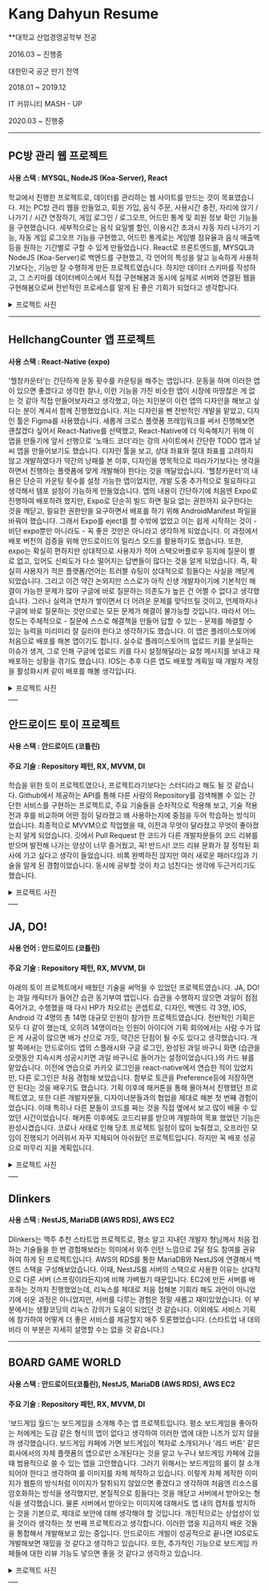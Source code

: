# Kang Dahyun Resume

\*\*대학교 산업경영공학부 전공

2016.03 ~ 진행중

대한민국 공군 만기 전역

2018.01 ~ 2019.12

IT 커뮤니티 MASH - UP

2020.03 ~ 진행중

---

## PC방 관리 웹 프로젝트

#### 사용 스택 : MYSQL, NodeJS (Koa-Server), React

학교에서 진행한 프로젝트로, 데이터를 관리하는 웹 사이트를 만드는 것이 목표였습니다. 저는 PC방 관리 웹을 만들었고, 회원 가입, 음식 주문, 사용시간 충전, 자리에 앉기 / 나가기 / 시간 연장하기, 게임 로그인 / 로그오프, 어드민 통계 및 회원 정보 확인 기능들을 구현했습니다. 세부적으로는 음식 요일별 할인, 이용시간 초과시 자동 자리 나가기 기능, 자동 게임 로그오프 기능을 구현했고, 어드민 통계로는 게임별 점유율과 음식 매출액 등을 원하는 기간별로 구할 수 있게 만들었습니다.
React로 프론트엔드를, MYSQL과 NodeJS (Koa-Server)로 백엔드를 구현했고, 각 언어의 특성을 알고 능숙하게 사용하기보다는, 기능만 잘 수행하게 만든 프로젝트였습니다. 하지만 데이터 스키마를 작성하고, 그 스키마를 데이터베이스에서 직접 구현해봄과 동시에 실제로 서버와 연결된 웹을 구현해봄으로써 전반적인 프로세스를 알게 된 좋은 기회가 되었다고 생각합니다.

<details>
<summary>프로젝트 사진</summary>
<div markdown="1">

#### 프론트엔드 React

<img src="../assets/image/resume/project/pcroom/main1.png"  width="800" height="400">
<img src="../assets/image/resume/project/pcroom/main2.png"  width="800" height="400">
<img src="../assets/image/resume/project/pcroom/adduser.png"  width="700" height="400">
<img src="../assets/image/resume/project/pcroom/alluser.png"  width="800" height="400">
<img src="../assets/image/resume/project/pcroom/chargeuser.png"  width="800" height="400">
<img src="../assets/image/resume/project/pcroom/login1.png"  width="700" height="600">
<img src="../assets/image/resume/project/pcroom/login2.png"  width="700" height="600">
<img src="../assets/image/resume/project/pcroom/login3.png"  width="700" height="600">
<img src="../assets/image/resume/project/pcroom/seat.png"  width="700" height="600">
<img src="../assets/image/resume/project/pcroom/seat1.png"  width="700" height="600">
<img src="../assets/image/resume/project/pcroom/seat2.png"  width="700" height="600">
<img src="../assets/image/resume/project/pcroom/stat.png"  width="800" height="600">
___

#### 백엔드 (MYSQL, NodeJS (Koa-Server))

<img src="../assets/image/resume/project/pcroom/mysql.png"  width="800" height="400">
<img src="../assets/image/resume/project/pcroom/server.png"  width="800" height="400">
<img src="../assets/image/resume/project/pcroom/erdiagram.png"  width="800" height="400">
</div>
</details>

---

## HellchangCounter 앱 프로젝트

#### 사용 스택 : React-Native (expo)

'헬창카운터'는 간단하게 운동 횟수를 카운팅을 해주는 앱입니다. 운동을 하며 이러한 앱이 있으면 좋겠다고 생각한 찰나, 이런 기능을 가진 비슷한 앱이 시장에 마땅찮은 게 없는 것 같아 직접 만들어보자라고 생각했고, 아는 지인분이 이런 앱의 디자인을 해보고 싶다는 분이 계셔서 함께 진행했었습니다. 저는 디자인을 뺀 전반적인 개발을 맡았고, 디자인 툴은 Figma를 사용했습니다.
새롭게 크로스 플랫폼 프레임워크를 써서 진행해보면 괜찮겠다 싶어서 React-Native를 선택했고, React-Native에 더 익숙해지기 위해 이 앱을 만들기에 앞서 선행으로 '노매드 코더'라는 강의 사이트에서 간단한 TODO 앱과 날씨 앱을 만들어보기도 했습니다.
디자인 툴을 보고, 상대 좌표와 절대 좌표를 고려하지 않고 개발하였다가 약간의 낭패를 본 이후, 디자인을 맹목적으로 따라가기보다는 생각을 하면서 진행하는 플랫폼에 맞게 개발해야 한다는 것을 깨달았습니다.
'헬창카운터'의 내용은 단순히 카운팅 횟수를 설정 가능한 앱이었지만, 개발 도중 추가적으로 필요하다고 생각해서 템포 설정이 가능하게 만들었습니다. 앱의 내용이 간단하기에 처음엔 Expo로 진행하여 배포하려 했지만, Expo로 단순히 빌드 하면 필요 없는 권한까지 요구한다는 것을 깨닫고, 필요한 권한만을 요구하면서 배포를 하기 위해 AndroidManifest 파일을 바꿔야 했습니다. 그래서 Expo를 eject를 할 수밖에 없었고 이는 쉽게 시작하는 것이 - 비단 expo뿐만 아니라도 - 꼭 좋은 것만은 아니라고 생각하게 되었습니다. 이 과정에서 배포 버전의 검증을 위해 안드로이드의 릴리스 모드를 활용하기도 했습니다. 또한, expo는 확실히 편하지만 상대적으로 사용자가 적어 스택오버플로우 등지에 질문이 별로 없고, 있어도 신뢰도가 다소 떨어지는 답변들이 많다는 것을 알게 되었습니다. 즉, 확실히 사용자가 적은 플랫폼/언어는 트러블 슈팅이 상대적으로 힘들다는 사실을 깨닫게 되었습니다.
그리고 이건 약간 논외지만 스스로가 아직 신생 개발자이기에 기본적인 해결이 가능한 문제가 많아 구글에 바로 질문하는 의존도가 높은 건 어쩔 수 없다고 생각했습니다. 그러나 실력과 연차가 쌓이면서 더 어려운 문제를 맞닥뜨릴 것이고, 언제까지나 구글에 바로 질문하는 것만으로는 모든 문제가 해결이 불가능할 것입니다. 따라서 어느 정도는 주체적으로 - 질문에 스스로 해결책을 만들어 답할 수 있는 - 문제를 해결할 수 있는 능력을 미리미리 잘 길러야 한다고 생각하기도 했습니다.
이 앱은 플레이스토어에 처음으로 배포를 해본 앱이기도 합니다. 실수로 플레이스토어의 업로드 키를 분실하는 이슈가 생겨, 그로 인해 구글에 업로드 키를 다시 설정해달라는 요청 메시지를 보내고 재배포하는 상황을 겪기도 했습니다. IOS는 추후 다른 앱도 배포할 계획일 때 개발자 계정을 활성화시켜 같이 배포를 해볼 생각입니다.

<details>
<summary>프로젝트 사진</summary>
<div markdown="1">

### 날씨 불러오는 앱

<img src="../assets/image/resume/project/hellchang/f1.jpeg"  width="400" height="700">
<img src="../assets/image/resume/project/hellchang/f2.jpeg"  width="400" height="700">

### TODO 앱

<img src="../assets/image/resume/project/hellchang/k1.jpeg"  width="400" height="700">
<img src="../assets/image/resume/project/hellchang/k2.jpeg"  width="400" height="700">

### Hellchang Counter 헬창카운터

<img src="../assets/image/resume/project/hellchang/hc1.jpeg"  width="400" height="700">
<img src="../assets/image/resume/project/hellchang/hc2.jpeg"  width="400" height="700">
<img src="../assets/image/resume/project/hellchang/hc3.jpeg"  width="400" height="700">
<img src="../assets/image/resume/project/hellchang/hc4.jpeg"  width="400" height="700">

</div>
</details>
___


## 안드로이드 토이 프로젝트

#### 사용 스택 : 안드로이드 (코틀린)

#### 주요 기술 : Repository 패턴, RX, MVVM, DI

학습을 위한 토이 프로젝트였으나, 프로젝트라기보다는 스터디라고 해도 될 것 같습니다. Github에서 제공하는 API를 통해 다른 사람의 Repository를 검색해볼 수 있는 간단한 서비스를 구현하는 프로젝트로, 주요 기술들을 순차적으로 적용해 보고, 기술 적용 전과 후를 비교하며 어떤 점이 달라졌고 왜 사용하는지에 중점을 두어 학습하는 방식이었습니다. 최종적으로 MVVM으로 작업했을 때, 이전과 무엇이 달라졌고 무엇이 좋아졌는지 알게 되었습니다. 깃에서 Pull Request 한 코드가 다른 개발자분들의 코드 리뷰를 받으며 발전해 나가는 양상이 너무 즐거웠고, 꼭! 반드시! 코드 리뷰 문화가 잘 정착된 회사에 가고 싶다고 생각이 들었습니다. 비록 완벽하진 않지만 여러 새로운 패러다임과 기술을 알게 된 경험이었습니다. 동시에 공부할 것이 차고 넘친다는 생각에 두근거리기도 했습니다.


<details>
<summary>프로젝트 사진</summary>
<div markdown="1">

<img src="../assets/image/resume/project/androidtoy/toy1.png"  width="400" height="700">
<img src="../assets/image/resume/project/androidtoy/toy2.png"  width="400" height="700">
<img src="../assets/image/resume/project/androidtoy/toy3.png"  width="400" height="700">
<img src="../assets/image/resume/project/androidtoy/toy4.png"  width="400" height="700">
</div>
</details>
___

## JA, DO!

#### 사용 언어 : 안드로이드 (코틀린)

#### 주요 기술 : Repository 패턴, RX, MVVM, DI

아래의 토이 프로젝트에서 배웠던 기술을 써먹을 수 있었던 프로젝트였습니다. JA, DO!는 과일 캐릭터가 들어간 습관 동기부여 앱입니다. 습관을 수행하지 않으면 과일이 점점 죽어가고, 수행했을 때 다시 HP가 차오르는 콘셉트로, 디자인, 백엔드 각 3명, IOS, Android 각 4명의 총 14명 대규모 인원이 참가한 프로젝트였습니다. 전반적인 기획은 모두 다 같이 했는데,  오히려 14명이라는 인원이 아이디어 기획 회의에서는 사람 수가 많은 게 사공이 많으면 배가 산으로 가듯, 약간은 단점이 될 수도 있다고 생각했습니다. 개발 쪽에서는 안드로이드 앱의 스플래시와 구글 로그인, 완성된 과일 바구니 화면 (습관을 오랫동안 지속시켜 성공시키면 과일 바구니로 들어가는 설정이었습니다.)의 카드 뷰를 맡았습니다. 이전에 연습으로 카카오 로그인을 react-native에서 연습한 적이 있었지만, 다른 로그인은 처음 경험해 보았습니다. 함부로 토큰을 Preference등에 저장하면 안 된다는 것을 배우기도 했습니다.
기획 이후에 해커톤을 통해 몰아쳐서 진행했던 프로젝트였고, 또한 다른 개발자분들, 디자이너분들과의 협업을 제대로 해본 첫 번째 경험이었습니다. 이때 특히나 다른 분들이 코드를 짜는 것을 직접 옆에서 보고 많이 배울 수 있었던 시간이었습니다. 해커톤 이후에도 코드리뷰를 받으며 개발하여 목표 했었던 기능은 완성시켰습니다. 코로나 사태로 인해 당초 프로젝트 일정이 많이 늦춰졌고, 오프라인 모임이 진행되기 어려워서 자꾸 지체되어 아쉬웠던 프로젝트입니다. 하지만 꼭 배포 성공으로 마무리 지을 계획입니다.

<details>
<summary>프로젝트 사진</summary>
<div markdown="1">

<img src="../assets/image/resume/project/jado/jado1.png"  width="700" height="400">
<img src="../assets/image/resume/project/jado/jado2.png"  width="700" height="400">
<img src="../assets/image/resume/project/jado/jado3.png"  width="700" height="400">
<img src="../assets/image/resume/project/jado/jado4.png"  width="700" height="400">
<img src="../assets/image/resume/project/jado/jado5.png"  width="700" height="400">

<img src="../assets/image/resume/project/jado/splash.png"  width="400" height="700">
<img src="../assets/image/resume/project/jado/login.png"  width="400" height="700">
<img src="../assets/image/resume/project/jado/login2.png"  width="400" height="700">
<img src="../assets/image/resume/project/jado/nickname.png"  width="400" height="700">
<img src="../assets/image/resume/project/jado/completed.png"  width="400" height="700">

</div>
</details>
___

## Dlinkers

#### 사용 스택 : NestJS, MariaDB (AWS RDS), AWS EC2

Dlinkers는 맥주 추천 스타트업 프로젝트로, 평소 알고 지내던 개발자 형님께서 처음 접하는 기술들을 한 번 경험해보라는 의미에서 외주 인턴 느낌으로 2달 정도 참여를 권유하여 하게 된 프로젝트입니다. AWS의 RDS를 통한 MariaDB와 NestJS에 연결해서 백엔드 스택을 구성해보았습니다. 이때, NestJS를 서버의 스택으로 사용한 이유는 상대적으로 다른 서버 (스프링이라든지)에 비해 가벼웠기 때문입니다. EC2에 만든 서버를 배포하는 것까지 진행했었는데, 리눅스를 제대로 처음 접해본 기회라 해도 과언이 아니었기에 쉬운 과정은 아니었지만, 서버를 다루는 경험은 정말 새롭고 재미있었습니다. 이 부분에서는 생활코딩의 리눅스 강의가 도움이 되었던 것 같습니다.
이외에도 서비스 기획에 참가하여 어떻게 더 좋은 서비스를 제공할지 매주 토론했었습니다. (스타트업 내 대외비라 이 부분은 자세히 설명할 수는 없을 것 같습니다.)

___

## BOARD GAME WORLD

#### 사용 스택 : 안드로이드(코틀린), NestJS, MariaDB (AWS RDS), AWS EC2

#### 주요 기술 : Repository 패턴, RX, MVVM, DI

'보드게임 월드'는 보드게임을 소개해 주는 앱 프로젝트입니다. 평소 보드게임을 좋아하는 저에게는 도감 같은 형식의 앱이 없다고 생각하여 이러한 앱에 대한 니즈가 있지 않을까 생각했습니다. 보드게임 카페에 가면 보드게임이 책자로 소개되거나 '레드 버튼' 같은 회사에서의 자체 플랫폼의 앱으로만 소개된다는 것을 알고 누구나 보드게임 카페에 갔을 때 범용적으로 쓸 수 있는 앱을 고안했습니다. 그러기 위해서는 보드게임의 룰이 잘 소개되어야 한다고 생각하여 룰 이미지를 자체 제작하고 있습니다. 이렇게 자체 제작한 이미지가 웹툰의 방식처럼 이미지가 탈취되지 않았으면 좋겠다고 생각하여 처음엔 리소스를 암호화하는 방식을 생각했지만, 본질적으로 힘들다는 것을 깨닫고 서버에서 받아오는 형식을 생각했습니다. 물론 서버에서 받아오는 이미지에 대해서도 앱 내의 캡처를 방지하는 것을 기본으로, 제대로 보안에 대해 생각해야 할 것입니다. 개인적으로는 상업성이 있을 것이라 생각하는 첫 번째 프로젝트라고 생각합니다.
이러한 앱을 지금까지 배운 것들을 통합해서 개발해보고 있는 중입니다. 안드로이드 개발이 성공적으로 끝나면 IOS로도 개발해보면 재밌을 것 같다고 생각하고 있습니다. 또한, 추가적인 기능으로 보드게임 카페들에 대한 리뷰 기능도 넣으면 좋을 것 같다고 생각하고 있습니다.

<details>
<summary>프로젝트 사진</summary>
<div markdown="1">

### 보드게임 설명 자체 제작 사진 - 달무티

<img src="../assets/image/resume/project/boardgameworld/dal1.png"  width="700" height="600">
<img src="../assets/image/resume/project/boardgameworld/dal4.png"  width="700" height="600">
<img src="../assets/image/resume/project/boardgameworld/dal3.png"  width="700" height="600">
<img src="../assets/image/resume/project/boardgameworld/dal2.png"  width="700" height="600">
<img src="../assets/image/resume/project/boardgameworld/dal5.png"  width="700" height="600">

### 보드게임 설명 자체 제작 사진 - 돈 터치 크라켄

<img src="../assets/image/resume/project/boardgameworld/donttouch1.png"  width="700" height="600">
<img src="../assets/image/resume/project/boardgameworld/donttouch2.png"  width="700" height="600">
<img src="../assets/image/resume/project/boardgameworld/donttouch3.png"  width="700" height="600">

### 보드게임 설명 자체 제작 사진 - 스플렌더

<img src="../assets/image/resume/project/boardgameworld/splender1.png"  width="700" height="600">
<img src="../assets/image/resume/project/boardgameworld/splender2.png"  width="700" height="600">
<img src="../assets/image/resume/project/boardgameworld/splender3.png"  width="700" height="600">
<img src="../assets/image/resume/project/boardgameworld/splender4.png"  width="700" height="600">
<img src="../assets/image/resume/project/boardgameworld/splender5.png"  width="700" height="600">
<img src="../assets/image/resume/project/boardgameworld/splender6.png"  width="700" height="600">
<img src="../assets/image/resume/project/boardgameworld/splender7.png"  width="700" height="600">

</div>
</details>
___
